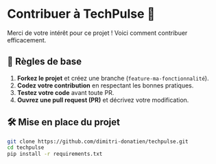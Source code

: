 # Contribuer à TechPulse 🤝

Merci de votre intérêt pour ce projet ! Voici comment contribuer efficacement.

## 📝 Règles de base

1. **Forkez le projet** et créez une branche (`feature-ma-fonctionnalité`).
2. **Codez votre contribution** en respectant les bonnes pratiques.
3. **Testez votre code** avant toute PR.
4. **Ouvrez une pull request (PR)** et décrivez votre modification.

## 🛠️ Mise en place du projet

```bash
git clone https://github.com/dimitri-donatien/techpulse.git
cd techpulse
pip install -r requirements.txt
